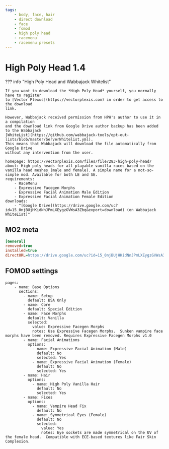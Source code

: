 ```yaml
---
tags:
    - body, face, hair
    - direct download
    - face
    - fomod
    - high poly head
    - racemenu
    - racemenu presets
---
```


# High Poly Head 1.4

??? info "High Poly Head and Wabbajack Whitelist"

    If you want to download the *High Poly Head* yourself, you normally have to register
    to [Vector Plexus](https://vectorplexis.com) in order to get access to the download
    link.

    However, Wabbajack received permission from HPH's author to use it in a compilation
    and the download link from Google Drive author backup has been added to the Wabbajack
    [WhiteList](https://github.com/wabbajack-tools/opt-out-lists/blob/master/ServerWhitelist.yml).
    This means that Wabbajack will download the file automatically from Google Drive
    without any intervention from the user.

```project_info
homepage: https://vectorplexis.com/files/file/283-high-poly-head/
about: High poly heads for all playable vanilla races based on the vanilla head meshes (male and female). A simple name for a not-so-simple mod. Available for both LE and SE.
requirements:
    - RaceMenu
    - Expressive Facegen Morphs
    - Expressive Facial Animation Male Edition
    - Expressive Facial Animation Female Edition
downloads:
    - "[Google Drive](https://drive.google.com/uc?id=15_0njBUjHKidNnJPmLXEygzGVWsA3Zbq&export=download) (on Wabbajack WhiteList)"
```

## MO2 meta

```ini
[General]
removed=true
installed=true
directURL=https://drive.google.com/uc?id=15_0njBUjHKidNnJPmLXEygzGVWsA3Zbq&export=download
```

## FOMOD settings

```fomod_settings
pages:
    - name: Base Options
      sections:
        - name: Setup
          default: BSA Only
        - name: Core
          default: Special Edition
        - name: Face Morphs
          default: Vanilla
          selected:
            value: Expressive Facegen Morphs
            notes: Use Expressive Facegen Morphs.  Sunken vampire face morphs have been removed. Requires Expressive Facegen Morphs v1.0
        - name: Facial Animations
          options:
            - name: Expressive Facial Animation (Male)
              default: No
              selected: Yes
            - name: Expressive Facial Animation (Female)
              default: No
              selected: Yes
        - name: Hair
          options:
            - name: High Poly Vanilla Hair
              default: No
              selected: Yes
        - name: Fixes
          options:
            - name: Vampire Head Fix
              default: No
            - name: Symmetrical Eyes (Female)
              default: No
              selected:
                value: Yes
                notes: Eye sockets are made symmetrical on the UV of the female head.  Compatible with ECE-based textures like Fair Skin Complexion.
```
